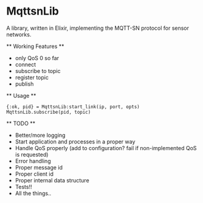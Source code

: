 MqttsnLib
=========

A library, written in Elixir,  implementing the MQTT-SN protocol for
sensor networks.

** Working Features **

- only QoS 0 so far
- connect
- subscribe to topic
- register topic
- publish

** Usage **

```
{:ok, pid} = MqttsnLib:start_link(ip, port, opts)
MqttsnLib.subscribe(pid, topic)
```

** TODO **

- Better/more logging
- Start application and processes in a proper way
- Handle QoS properly (add to configuration? fail if non-implemented QoS is
    requested)
- Error handling
- Proper message id
- Proper client id
- Proper internal data structure
- Tests!!
- All the things..

